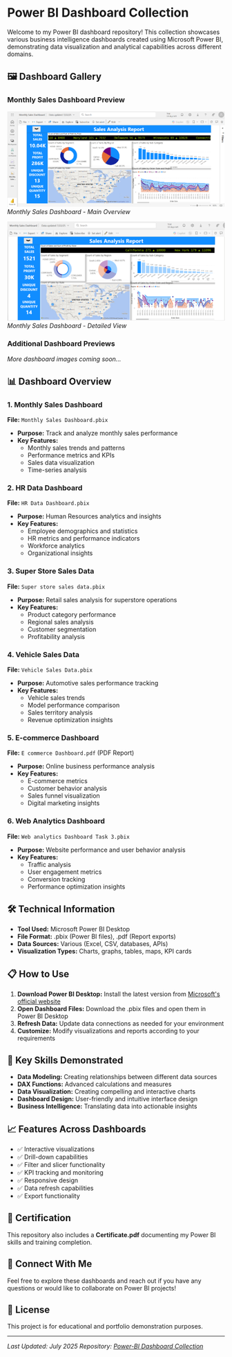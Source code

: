 # Power BI Dashboard Collection

Welcome to my Power BI dashboard repository! This collection showcases various business intelligence dashboards created using Microsoft Power BI, demonstrating data visualization and analytical capabilities across different domains.

## 🖼️ Dashboard Gallery

### Monthly Sales Dashboard Preview
![Monthly Sales Dashboard - Overview](images/monthly-sales-dashboard-1.png)
*Monthly Sales Dashboard - Main Overview*

![Monthly Sales Dashboard - Details](images/monthly-sales-dashboard-2.png)
*Monthly Sales Dashboard - Detailed View*

### Additional Dashboard Previews
*More dashboard images coming soon...*

## 📊 Dashboard Overview

### 1. Monthly Sales Dashboard
**File:** `Monthly Sales Dashboard.pbix`
- **Purpose:** Track and analyze monthly sales performance
- **Key Features:**
  - Monthly sales trends and patterns
  - Performance metrics and KPIs
  - Sales data visualization
  - Time-series analysis

### 2. HR Data Dashboard
**File:** `HR Data Dashboard.pbix`
- **Purpose:** Human Resources analytics and insights
- **Key Features:**
  - Employee demographics and statistics
  - HR metrics and performance indicators
  - Workforce analytics
  - Organizational insights

### 3. Super Store Sales Data
**File:** `Super store sales data.pbix`
- **Purpose:** Retail sales analysis for superstore operations
- **Key Features:**
  - Product category performance
  - Regional sales analysis
  - Customer segmentation
  - Profitability analysis

### 4. Vehicle Sales Data
**File:** `Vehicle Sales Data.pbix`
- **Purpose:** Automotive sales performance tracking
- **Key Features:**
  - Vehicle sales trends
  - Model performance comparison
  - Sales territory analysis
  - Revenue optimization insights

### 5. E-commerce Dashboard
**File:** `E commerce Dashboard.pdf` (PDF Report)
- **Purpose:** Online business performance analysis
- **Key Features:**
  - E-commerce metrics
  - Customer behavior analysis
  - Sales funnel visualization
  - Digital marketing insights

### 6. Web Analytics Dashboard
**File:** `Web analytics Dashboard Task 3.pbix`
- **Purpose:** Website performance and user behavior analysis
- **Key Features:**
  - Traffic analysis
  - User engagement metrics
  - Conversion tracking
  - Performance optimization insights

## 🛠️ Technical Information

- **Tool Used:** Microsoft Power BI Desktop
- **File Format:** .pbix (Power BI files), .pdf (Report exports)
- **Data Sources:** Various (Excel, CSV, databases, APIs)
- **Visualization Types:** Charts, graphs, tables, maps, KPI cards

## 📋 How to Use

1. **Download Power BI Desktop:** Install the latest version from [Microsoft's official website](https://powerbi.microsoft.com/desktop/)
2. **Open Dashboard Files:** Download the .pbix files and open them in Power BI Desktop
3. **Refresh Data:** Update data connections as needed for your environment
4. **Customize:** Modify visualizations and reports according to your requirements

## 🎯 Key Skills Demonstrated

- **Data Modeling:** Creating relationships between different data sources
- **DAX Functions:** Advanced calculations and measures
- **Data Visualization:** Creating compelling and interactive charts
- **Dashboard Design:** User-friendly and intuitive interface design
- **Business Intelligence:** Translating data into actionable insights

## 📈 Features Across Dashboards

- ✅ Interactive visualizations
- ✅ Drill-down capabilities  
- ✅ Filter and slicer functionality
- ✅ KPI tracking and monitoring
- ✅ Responsive design
- ✅ Data refresh capabilities
- ✅ Export functionality

## 📜 Certification

This repository also includes a **Certificate.pdf** documenting my Power BI skills and training completion.

## 🤝 Connect With Me

Feel free to explore these dashboards and reach out if you have any questions or would like to collaborate on Power BI projects!

## 📝 License

This project is for educational and portfolio demonstration purposes.

---

*Last Updated: July 2025*
*Repository: [Power-BI Dashboard Collection](https://github.com/dumbdead221/Power-BI)*
